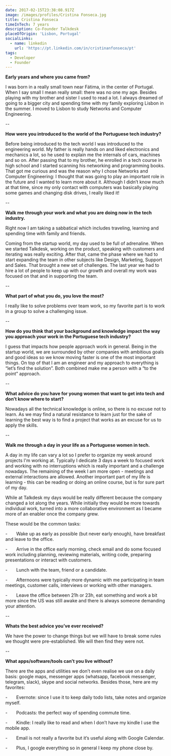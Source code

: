 ```yaml
---
date: 2017-02-15T23:38:08.917Z
image: /images/profiles/Cristina Fonseca.jpg
title: Cristina Fonseca
timeInTech: 7 years
description: Co-Founder Talkdesk
placeOfOrigin: 'Lisbon, Portugal'
socialLinks:
  - name: linkedin
    url: 'https://pt.linkedin.com/in/cristinanfonseca/pt'
tags:
  - Developer
  - Founder
---
```


**Early years and where you came from?**

I was born in a
really small town near Fátima, in the center of Portugal. When I say small I mean
really small: there was no one my age. Besides playing with my brother and
sister I used to read a lot. I always dreamed of going to a bigger city and
spending time with my family exploring Lisbon in the summer. I
moved to Lisbon to study Networks and Computer Engineering.

--

**How were you
introduced to the world of the Portuguese tech industry?**

Before being introduced to the tech world I was
introduced to the engineering world. My father is really hands on and liked
electronics and mechanics a lot, so he used to explain me the internals of
cars, machines and so on. After passing that to my brother, he enrolled in a
tech course in high school and I started scanning his networking and
programming books. That got me curious and was the reason why I chose Networks
and Computer Engineering: I thought that was going to play an important role in
the future and I wanted to learn more about it. Although I didn’t know much at
that time, since my only contact with computers was basically playing some
games and changing disk drives, I really liked it!

--

**Walk me through
your work and what you are doing now in the tech industry.**

Right now I am taking a sabbatical which includes
traveling, learning and spending time with family and friends.

Coming from the startup world, my day used to be full
of adrenaline. When we started Talkdesk, working on the product, speaking with
customers and iterating was really exciting. After that, came the phase where
we had to start expanding the team in other subjects like Design, Marketing,
Support and Sales. That brought a new set of challenges. The last year we had
to hire a lot of people to keep up with our growth and overall my work was
focused on that and in supporting the team.

--

**What part of what you do, you love the most?**

I really like to
solve problems over team work, so my favorite part is to work in a group to
solve a challenging issue.

--

**How do you think
that your background and knowledge impact the way you approach your work in the
Portuguese tech industry?**

I guess that
impacts how people approach work in general. Being in the startup world, we are
surrounded by other companies with ambitious goals and good ideas so we know
moving faster is one of the most important things. On top of that I am an
engineer and my approach to everything is “let’s find the solution”. Both
combined make me a person with a “to the point” approach.

--

**What advice do you have for young women that want to get into tech and
don’t know where to start?**

Nowadays all the technical knowledge is online, so
there is no excuse not to learn. As we may find a natural resistance to learn
just for the sake of learning the best way is to find a project that works as
an excuse for us to apply the skills.

--

**Walk me through a
day in your life as a Portuguese women in tech.**

A day in my life can vary a lot so I prefer to organize my week around projects I'm working at. Typically I dedicate 3 days a week to focused work and working with no interruptions which is really important and a challenge nowadays. The remaining of the week I am more open - meetings and external interactions are allowed. Another important part of my life is learning - this can be reading or doing an online course, but is for sure part of my day.

While at Talkdesk my days would be really different
because the company changed a lot along the years. While initially they would
be more towards individual work, turned into a more collaborative environment
as I became more of an enabler once the company grew.

These would be the common tasks:

-      
Wake up as early as possible (but
never early enough), have breakfast and leave to the office.

-      
Arrive in the office early
morning, check email and do some focused work including planning, reviewing
materials, writing code, preparing presentations or interact with customers.

-      
Lunch with the team, friend or a candidate.

-      
Afternoons were typically more
dynamic with me participating in team meetings, customer calls, interviews or
working with other managers.

-      
Leave the office between 21h or
23h, eat something and work a bit more since the US was still awake and there
is always someone demanding your attention.

--

**Whats the best advice you’ve ever received?**

We have the power to change things but we will have to
break some rules we thought were pre-established. We will then find they were
not.

--

**What apps/software/tools can’t you live without?**

There are the apps and utilities we don’t even realise
we use on a daily basis: google maps, messenger apps (whatsapp, facebook
messenger, telegram, slack), skype and social networks. Besides those, here are my
favorites:

-      
Evernote: since I use it to keep
daily todo lists, take notes and organize myself.

-      
Podcasts: the perfect way of
spending commute time.

-      
Kindle: I really like to read and
when I don’t have my kindle I use the mobile app.

-      
Email is not really a favorite but
it’s useful along with Google Calendar.

-      
Plus, I google everything so in
general I keep my phone close by.